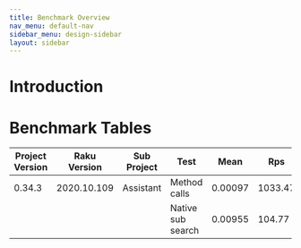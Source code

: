 ```yaml
---
title: Benchmark Overview
nav_menu: default-nav
sidebar_menu: design-sidebar
layout: sidebar
---
```


# Introduction

# Benchmark Tables

|Project Version|Raku Version|Sub Project|Test|Mean|Rps|Speedup|
|-|-|-|-|-|-|-|
|0.34.3|2020.10.109|Assistant|Method calls|0.00097|1033.47|9.86|
||||Native sub search|0.00955|104.77|-.--|

